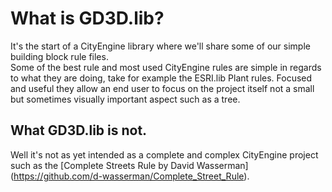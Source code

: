 # What is GD3D.lib?
It's the start of a CityEngine library where we'll share some of our simple building block rule files.   
Some of the best rule and most used CityEngine rules are simple in regards to what they are doing, take for example the ESRI.lib Plant rules.  Focused and useful they allow an end user to focus on the project itself not a small but sometimes visually important aspect such as a tree.
## What GD3D.lib is not.
Well it's not as yet intended as a complete and complex CityEngine project such as the [Complete Streets Rule by David Wasserman] (https://github.com/d-wasserman/Complete_Street_Rule).
